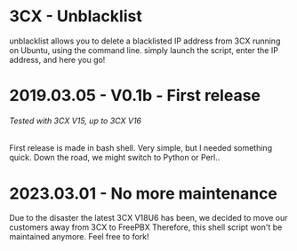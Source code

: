 # 3CX - Unblacklist
unblacklist allows you to delete a blacklisted IP address from 3CX running on Ubuntu, using the command line.
simply launch the script, enter the IP address, and here you go!


# 2019.03.05 - V0.1b - First release
###### Tested with 3CX V15, up to 3CX V16
First release is made in bash shell. Very simple, but I needed something quick. 
Down the road, we might switch to Python or Perl..

# 2023.03.01 - No more maintenance
Due to the disaster the latest 3CX V18U6 has been, we decided to move our customers away from 3CX to FreePBX
Therefore, this shell script won't be maintained anymore. Feel free to fork!
